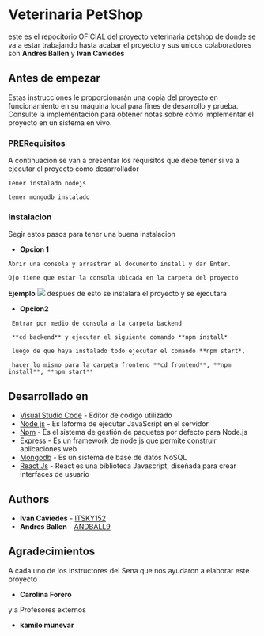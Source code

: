 # Veterinaria PetShop
este es el repocitorio OFICIAL del proyecto veterinaria petshop de donde se va a estar trabajando hasta acabar el proyecto y sus unicos colaboradores son **Andres Ballen** y **Ivan Caviedes**

## Antes de empezar 
Estas instrucciones le proporcionarán una copia del proyecto en funcionamiento en su máquina local para fines de desarrollo y prueba. Consulte la implementación para obtener notas sobre cómo implementar el proyecto en un sistema en vivo.

### PRERequisitos
A continuacion se van a presentar los requisitos que debe tener si va a ejecutar el proyecto como desarrollador 
```
Tener instalado nodejs 
```
```
tener mongodb instalado 
```

### Instalacion
Segir estos pasos para tener una buena instalacion 

* **Opcion 1**
```
Abrir una consola y arrastrar el documento install y dar Enter.

Ojo tiene que estar la consola ubicada en la carpeta del proyecto
```

**Ejemplo**
<img src="https://i.imgur.com/YJDDMmy.png">
despues de esto se instalara el proyecto y se ejecutara 

* **Opcion2**
```
 Entrar por medio de consola a la carpeta backend 

 **cd backend** y ejecutar el siguiente comando **npm install* 

 luego de que haya instalado todo ejecutar el comando **npm start*, 
 
 hacer lo mismo para la carpeta frontend **cd frontend**, **npm install**, **npm start**
```

## Desarrollado en 

* [Visual Studio Code](https://code.visualstudio.com/) - Editor de codigo utilizado
* [Node js](https://nodejs.org/es/) -  Es laforma de ejecutar JavaScript en el servidor
* [Npm](https://www.npmjs.com/) - Es el sistema de gestión de paquetes por defecto para Node.js
* [Express](https://www.npmjs.com/package/express) - Es un framework de node js que permite construir aplicaciones web
* [Mongodb](https://www.mongodb.com/es) - Es un sistema de base de datos NoSQL
* [React Js](https://es.reactjs.org/) - React es una biblioteca Javascript, diseñada para crear interfaces de usuario

## Authors

* **Ivan Caviedes** - [ITSKY152](https://github.com/ITSKY152)
* **Andres Ballen** - [ANDBALL9](https://github.com/andball9)

## Agradecimientos

A cada uno de los instructores del Sena que nos ayudaron a elaborar este proyecto

* **Carolina Forero**

y a Profesores externos 
* **kamilo munevar**
